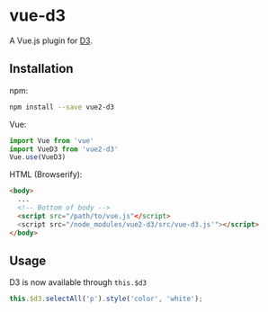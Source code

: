 # vue-d3

A Vue.js plugin for [D3](https://github.com/d3/d3).

## Installation

npm:
``` bash
npm install --save vue2-d3
```

Vue:
```javascript
import Vue from 'vue'
import VueD3 from 'vue2-d3'
Vue.use(VueD3)
```

HTML (Browserify):
```html
<body>
  ...
  <!-- Bottom of body -->
  <script src="/path/to/vue.js"</script>
  <script src="/node_modules/vue2-d3/src/vue-d3.js'"></script>
</body>
```

## Usage
D3 is now available through ```this.$d3```

```javascript
this.$d3.selectAll('p').style('color', 'white');
```
